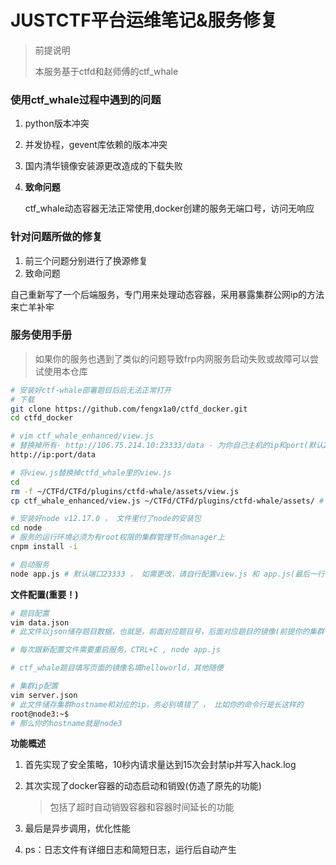 # JUSTCTF平台运维笔记&服务修复

> 前提说明
>
> 本服务基于ctfd和赵师傅的ctf_whale



### 使用ctf_whale过程中遇到的问题

1. python版本冲突

2. 并发协程，gevent库依赖的版本冲突

3. 国内清华镜像安装源更改造成的下载失败

4. **致命问题**

   ctf_whale动态容器无法正常使用,docker创建的服务无端口号，访问无响应



### 针对问题所做的修复

1. 前三个问题分别进行了换源修复
2. 致命问题

自己重新写了一个后端服务，专门用来处理动态容器，采用暴露集群公网ip的方法来亡羊补牢



### 服务使用手册

> 如果你的服务也遇到了类似的问题导致frp内网服务启动失败或故障可以尝试使用本仓库

```bash
# 安装好ctf-whale部署题目后后无法正常打开
# 下载
git clone https://github.com/fengx1a0/ctfd_docker.git
cd ctfd_docker

# vim ctf_whale_enhanced/view.js
# 替换掉所有· http://106.75.214.10:23333/data · 为你自己主机的ip和port(默认23333)
http://ip:port/data

# 将view.js替换掉ctfd_whale里的view.js
cd
rm -f ~/CTFd/CTFd/plugins/ctfd-whale/assets/view.js
cp ctf_whale_enhanced/view.js ~/CTFd/CTFd/plugins/ctfd-whale/assets/ # 或者自行替换，这里只做参考

# 安装好node v12.17.0 ， 文件里付了node的安装包
cd node
# 服务的运行环境必须为有root权限的集群管理节点manager上
cnpm install -i

# 启动服务
node app.js # 默认端口23333 ， 如需更改，请自行配置view.js 和 app.js(最后一行)
```



**文件配置(重要！)**

```bash
# 题目配置
vim data.json
# 此文件以json储存题目数据，也就是，前面对应题目号，后面对应题目的镜像(前提你的集群已经全部有了该镜像)

# 每次跟新配置文件需要重启服务，CTRL+C , node app.js

# ctf_whale题目填写页面的镜像名填helloworld，其他随便
```

```bash
# 集群ip配置
vim server.json
# 此文件储存集群hostname和对应的ip，务必别填错了 ， 比如你的命令行是长这样的
root@node3:~$
# 那么你的hostname就是node3
```



**功能概述**

1. 首先实现了安全策略，10秒内请求量达到15次会封禁ip并写入hack.log

2. 其次实现了docker容器的动态启动和销毁(仿造了原先的功能)

   > 包括了超时自动销毁容器和容器时间延长的功能

3. 最后是异步调用，优化性能

4. ps：日志文件有详细日志和简短日志，运行后自动产生


